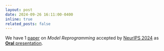 ```yaml
---
layout: post
date: 2024-09-26 16:11:00-0400
inline: true
related_posts: false
---
```


We have 1 [paper](https://openreview.net/pdf?id=135eKqDoRR) on *Model Reprogramming* accepted by [NeurIPS 2024](https://nips.cc) as [**Oral** presentation](https://nips.cc/virtual/2024/oral/98002).